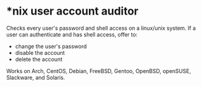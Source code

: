 # *nix user account auditor

Checks every user's password and shell access on a linux/unix system.
If a user can authenticate and has shell access, offer to:
 - change the user's password
 - disable the account
 - delete the account

Works on Arch, CentOS, Debian, FreeBSD, Gentoo, OpenBSD, openSUSE, Slackware, and Solaris.
